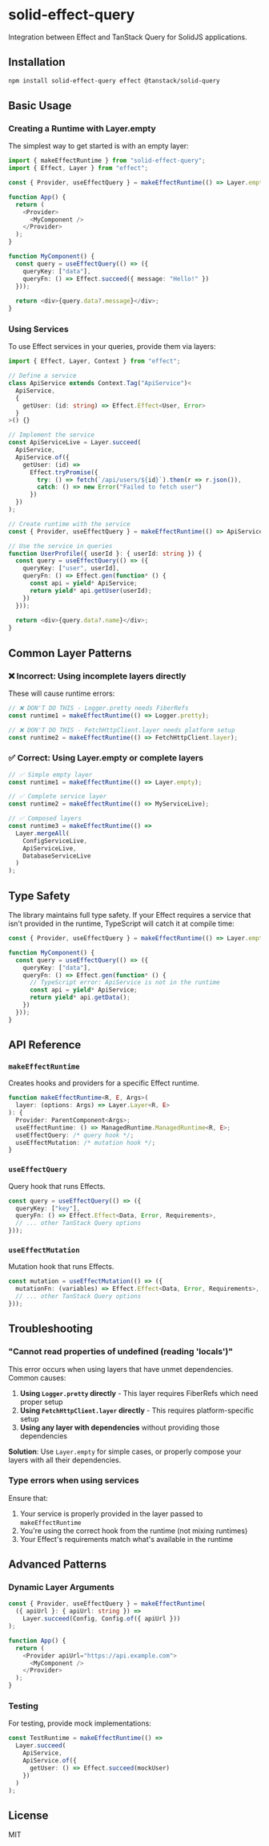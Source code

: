 # solid-effect-query

Integration between Effect and TanStack Query for SolidJS applications.

## Installation

```bash
npm install solid-effect-query effect @tanstack/solid-query
```

## Basic Usage

### Creating a Runtime with Layer.empty

The simplest way to get started is with an empty layer:

```typescript
import { makeEffectRuntime } from "solid-effect-query";
import { Effect, Layer } from "effect";

const { Provider, useEffectQuery } = makeEffectRuntime(() => Layer.empty);

function App() {
  return (
    <Provider>
      <MyComponent />
    </Provider>
  );
}

function MyComponent() {
  const query = useEffectQuery(() => ({
    queryKey: ["data"],
    queryFn: () => Effect.succeed({ message: "Hello!" })
  }));
  
  return <div>{query.data?.message}</div>;
}
```

### Using Services

To use Effect services in your queries, provide them via layers:

```typescript
import { Effect, Layer, Context } from "effect";

// Define a service
class ApiService extends Context.Tag("ApiService")<
  ApiService,
  {
    getUser: (id: string) => Effect.Effect<User, Error>
  }
>() {}

// Implement the service
const ApiServiceLive = Layer.succeed(
  ApiService,
  ApiService.of({
    getUser: (id) => 
      Effect.tryPromise({
        try: () => fetch(`/api/users/${id}`).then(r => r.json()),
        catch: () => new Error("Failed to fetch user")
      })
  })
);

// Create runtime with the service
const { Provider, useEffectQuery } = makeEffectRuntime(() => ApiServiceLive);

// Use the service in queries
function UserProfile({ userId }: { userId: string }) {
  const query = useEffectQuery(() => ({
    queryKey: ["user", userId],
    queryFn: () => Effect.gen(function* () {
      const api = yield* ApiService;
      return yield* api.getUser(userId);
    })
  }));
  
  return <div>{query.data?.name}</div>;
}
```

## Common Layer Patterns

### ❌ Incorrect: Using incomplete layers directly

These will cause runtime errors:

```typescript
// ❌ DON'T DO THIS - Logger.pretty needs FiberRefs
const runtime1 = makeEffectRuntime(() => Logger.pretty);

// ❌ DON'T DO THIS - FetchHttpClient.layer needs platform setup  
const runtime2 = makeEffectRuntime(() => FetchHttpClient.layer);
```

### ✅ Correct: Using Layer.empty or complete layers

```typescript
// ✅ Simple empty layer
const runtime1 = makeEffectRuntime(() => Layer.empty);

// ✅ Complete service layer
const runtime2 = makeEffectRuntime(() => MyServiceLive);

// ✅ Composed layers
const runtime3 = makeEffectRuntime(() => 
  Layer.mergeAll(
    ConfigServiceLive,
    ApiServiceLive,
    DatabaseServiceLive
  )
);
```

## Type Safety

The library maintains full type safety. If your Effect requires a service that isn't provided in the runtime, TypeScript will catch it at compile time:

```typescript
const { Provider, useEffectQuery } = makeEffectRuntime(() => Layer.empty);

function MyComponent() {
  const query = useEffectQuery(() => ({
    queryKey: ["data"],
    queryFn: () => Effect.gen(function* () {
      // TypeScript error: ApiService is not in the runtime
      const api = yield* ApiService;
      return yield* api.getData();
    })
  }));
}
```

## API Reference

### `makeEffectRuntime`

Creates hooks and providers for a specific Effect runtime.

```typescript
function makeEffectRuntime<R, E, Args>(
  layer: (options: Args) => Layer.Layer<R, E>
): {
  Provider: ParentComponent<Args>;
  useEffectRuntime: () => ManagedRuntime.ManagedRuntime<R, E>;
  useEffectQuery: /* query hook */;
  useEffectMutation: /* mutation hook */;
}
```

### `useEffectQuery`

Query hook that runs Effects.

```typescript
const query = useEffectQuery(() => ({
  queryKey: ["key"],
  queryFn: () => Effect.Effect<Data, Error, Requirements>,
  // ... other TanStack Query options
}));
```

### `useEffectMutation`

Mutation hook that runs Effects.

```typescript
const mutation = useEffectMutation(() => ({
  mutationFn: (variables) => Effect.Effect<Data, Error, Requirements>,
  // ... other TanStack Query options
}));
```

## Troubleshooting

### "Cannot read properties of undefined (reading 'locals')"

This error occurs when using layers that have unmet dependencies. Common causes:

1. **Using `Logger.pretty` directly** - This layer requires FiberRefs which need proper setup
2. **Using `FetchHttpClient.layer` directly** - This requires platform-specific setup
3. **Using any layer with dependencies** without providing those dependencies

**Solution**: Use `Layer.empty` for simple cases, or properly compose your layers with all their dependencies.

### Type errors when using services

Ensure that:
1. Your service is properly provided in the layer passed to `makeEffectRuntime`
2. You're using the correct hook from the runtime (not mixing runtimes)
3. Your Effect's requirements match what's available in the runtime

## Advanced Patterns

### Dynamic Layer Arguments

```typescript
const { Provider, useEffectQuery } = makeEffectRuntime(
  ({ apiUrl }: { apiUrl: string }) => 
    Layer.succeed(Config, Config.of({ apiUrl }))
);

function App() {
  return (
    <Provider apiUrl="https://api.example.com">
      <MyComponent />
    </Provider>
  );
}
```

### Testing

For testing, provide mock implementations:

```typescript
const TestRuntime = makeEffectRuntime(() =>
  Layer.succeed(
    ApiService,
    ApiService.of({
      getUser: () => Effect.succeed(mockUser)
    })
  )
);
```

## License

MIT